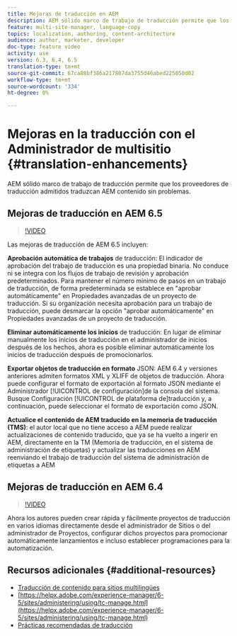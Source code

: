 ```yaml
---
title: Mejoras de traducción en AEM
description: AEM sólido marco de trabajo de traducción permite que los proveedores de traducción admitidos traduzcan AEM contenido sin problemas. Obtenga información sobre las últimas mejoras.
feature: multi-site-manager, language-copy
topics: localization, authoring, content-architecture
audience: author, marketer, developer
doc-type: feature video
activity: use
version: 6.3, 6.4, 6.5
translation-type: tm+mt
source-git-commit: 67ca08bf386a217807da3755d46abed225050d02
workflow-type: tm+mt
source-wordcount: '334'
ht-degree: 0%

---
```



# Mejoras en la traducción con el Administrador de multisitio {#translation-enhancements}

AEM sólido marco de trabajo de traducción permite que los proveedores de traducción admitidos traduzcan AEM contenido sin problemas.

## Mejoras de traducción en AEM 6.5

>[!VIDEO](https://video.tv.adobe.com/v/27405?quality=9&learn=on)

Las mejoras de traducción de AEM 6.5 incluyen:

**Aprobación automática de trabajos** de traducción: El indicador de aprobación del trabajo de traducción es una propiedad binaria. No conduce ni se integra con los flujos de trabajo de revisión y aprobación predeterminados. Para mantener el número mínimo de pasos en un trabajo de traducción, de forma predeterminada se establece en &quot;aprobar automáticamente&quot; en Propiedades  avanzadas de un proyecto de traducción. Si su organización necesita aprobación para un trabajo de traducción, puede desmarcar la opción &quot;aprobar automáticamente&quot; en Propiedades  avanzadas de un proyecto de traducción.

**Eliminar automáticamente los inicios** de traducción: En lugar de eliminar manualmente los inicios de traducción en el administrador de inicios después de los hechos, ahora es posible eliminar automáticamente los inicios de traducción después de promocionarlos.

**Exportar objetos de traducción en formato** JSON: AEM 6.4 y versiones anteriores admiten formatos XML y XLIFF de objetos de traducción. Ahora puede configurar el formato de exportación al formato JSON mediante el Administrador [!UICONTROL de configuración]de la consola del sistema. Busque Configuración [!UICONTROL de plataforma de]traducción y, a continuación, puede seleccionar el formato de exportación como JSON.

**Actualice el contenido de AEM traducido en la memoria de traducción (TMS)**: el autor local que no tiene acceso a AEM puede realizar actualizaciones de contenido traducido, que ya se ha vuelto a ingerir en AEM, directamente en la TM (Memoria de traducción, en el sistema de administración de etiquetas) y actualizar las traducciones en AEM reenviando el trabajo de traducción del sistema de administración de etiquetas a AEM

## Mejoras de traducción en AEM 6.4

>[!VIDEO](https://video.tv.adobe.com/v/21309?quality=9&learn=on)

Ahora los autores pueden crear rápida y fácilmente proyectos de traducción en varios idiomas directamente desde el administrador de Sitios o del administrador de Proyectos, configurar dichos proyectos para promocionar automáticamente lanzamientos e incluso establecer programaciones para la automatización.

## Recursos adicionales {#additional-resources}

* [Traducción de contenido para sitios multilingües](https://helpx.adobe.com/experience-manager/6-5/sites/administering/using/translation.html)
* [https://helpx.adobe.com/experience-manager/6-5/sites/administering/using/tc-manage.html](https://helpx.adobe.com/experience-manager/6-5/sites/administering/using/tc-manage.html)
* [Prácticas recomendadas de traducción](https://helpx.adobe.com/experience-manager/6-5/sites/administering/using/tc-bp.html)